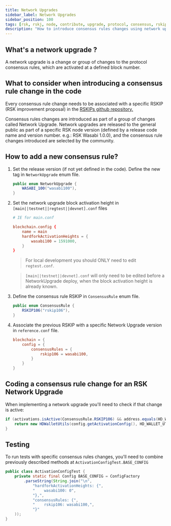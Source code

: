 ```yaml
---
title: Network Upgrades
sidebar_label: Network Upgrades
sidebar_position: 100
tags: [rsk, rskj, node, contribute, upgrade, protocol, consensus, rskip]
description: "How to introduce consensus rules changes using network upgrades on an RSK node. What to consider. Adding a new rule. Running tests with new rules."
---
```


## What's a network upgrade ?

A network upgrade is a change or group of changes to the protocol consensus rules, which are activated at a defined block number.

## What to consider when introducing a consensus rule change in the code

Every consensus rule change needs to be associated with a specific RSKIP (RSK improvement proposal) in the [RSKIPs github repository.](https://github.com/rsksmart/RSKIPs)

Consensus rules changes are introduced as part of a group of changes called Network Upgrade. Network upgrades are released to the general public as part of a specific RSK node version (defined by a release code name and version number. e.g.: RSK Wasabi 1.0.0), and the consensus rule changes introduced are selected by the community.

## How to add a new consensus rule?

1. Set the release version (if not yet defined in the code). Define the new tag in `NetworkUpgrade` enum file.
    ```java
    public enum NetworkUpgrade {
        WASABI_100("wasabi100"),
    }
    ```

2. Set the network upgrade block activation height in `[main||testnet||regtest||devnet].conf` files

    ```conf
    # IE for main.conf

    blockchain.config {
        name = main
        hardforkActivationHeights = {
            wasabi100 = 1591000,
        }
    }
    ```
    > For local development you should ONLY need to edit `regtest.conf`.

    >`[main||testnet||devnet].conf` will only need to be edited before a NetworkUpgrade deploy, when the block activation height is already known.


3. Define the consensus rule RSKIP in `ConsensusRule` enum file.
    ```java
    public enum ConsensusRule {
        RSKIP106("rskip106"),
    }
    ```

4. Associate the previous RSKIP with a specific Network Upgrade version in `reference.conf` file.
    ```conf
    blockchain = {
        config = {
            consensusRules = {
                rskip106 = wasabi100,
            }
        }
    }
    ```

## Coding a consensus rule change for an RSK Network Upgrade

When implementing a network upgrade you'll need to check if that change is active:

```java
if (activations.isActive(ConsensusRule.RSKIP106) && address.equals(HD_WALLET_UTILS_ADDR_DW)) {
    return new HDWalletUtils(config.getActivationConfig(), HD_WALLET_UTILS_ADDR);
}
```

## Testing

To run tests with specific consensus rules changes, you'll need to combine previously described methods at `ActivationConfigTest.BASE_CONFIG`

```java
public class ActivationConfigTest {
    private static final Config BASE_CONFIG = ConfigFactory
        .parseString(String.join("\n",
            "hardforkActivationHeights: {",
            "    wasabi100: 0",
            "},",
            "consensusRules: {",
            "    rskip106: wasabi100,",
            "}"
    ));
}
```
